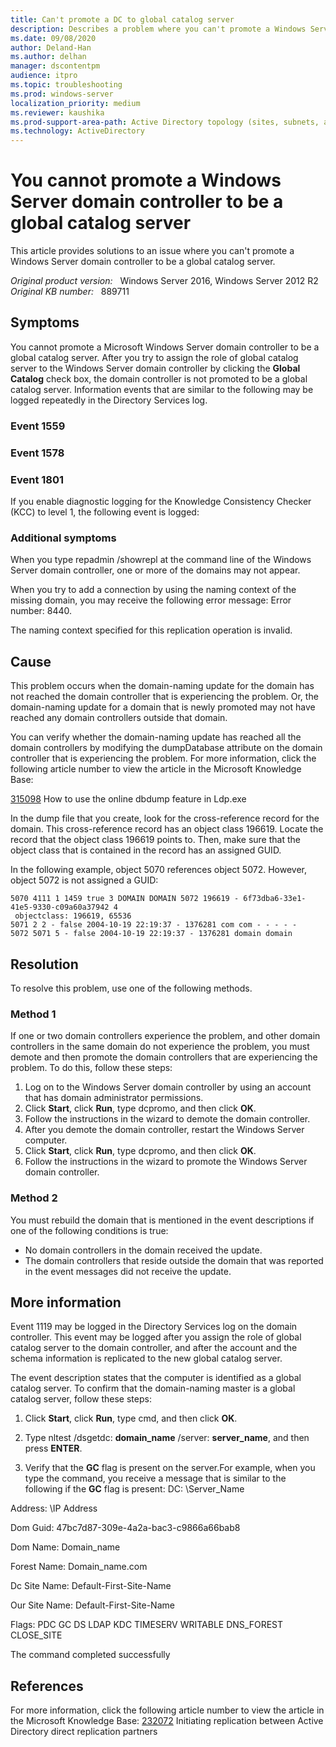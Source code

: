 ```yaml
---
title: Can't promote a DC to global catalog server
description: Describes a problem where you can't promote a Windows Server-based domain controller to be a global catalog server.
ms.date: 09/08/2020
author: Deland-Han
ms.author: delhan
manager: dscontentpm
audience: itpro
ms.topic: troubleshooting
ms.prod: windows-server
localization_priority: medium
ms.reviewer: kaushika
ms.prod-support-area-path: Active Directory topology (sites, subnets, and connection objects)
ms.technology: ActiveDirectory
---
```

# You cannot promote a Windows Server domain controller to be a global catalog server

This article provides solutions to an issue where you can't promote a Windows Server domain controller to be a global catalog server.

_Original product version:_ &nbsp; Windows Server 2016, Windows Server 2012 R2  
_Original KB number:_ &nbsp; 889711

## Symptoms

You cannot promote a Microsoft Windows Server domain controller to be a global catalog server. After you try to assign the role of global catalog server to the Windows Server domain controller by clicking the **Global Catalog** check box, the domain controller is not promoted to be a global catalog server. Information events that are similar to the following may be logged repeatedly in the Directory Services log.

### Event 1559

### Event 1578

### Event 1801

If you enable diagnostic logging for the Knowledge Consistency Checker (KCC) to level 1, the following event is logged:

### Additional symptoms

When you type repadmin /showrepl at the command line of the Windows Server domain controller, one or more of the domains may not appear.

When you try to add a connection by using the naming context of the missing domain, you may receive the following error message: Error number: 8440.

The naming context specified for this replication operation is invalid.

## Cause

This problem occurs when the domain-naming update for the domain has not reached the domain controller that is experiencing the problem. Or, the domain-naming update for a domain that is newly promoted may not have reached any domain controllers outside that domain.

You can verify whether the domain-naming update has reached all the domain controllers by modifying the dumpDatabase attribute on the domain controller that is experiencing the problem. For more information, click the following article number to view the article in the Microsoft Knowledge Base:

[315098](https://support.microsoft.com/help/315098) How to use the online dbdump feature in Ldp.exe  

In the dump file that you create, look for the cross-reference record for the domain. This cross-reference record has an object class 196619. Locate the record that the object class 196619 points to. Then, make sure that the object class that is contained in the record has an assigned GUID.

In the following example, object 5070 references object 5072. However, object 5072 is not assigned a GUID:
```
5070 4111 1 1459 true 3 DOMAIN DOMAIN 5072 196619 - 6f73dba6-33e1-41e5-9330-c09a60a37942 4 
 objectclass: 196619, 65536
5071 2 2 - false 2004-10-19 22:19:37 - 1376281 com com - - - - - 
5072 5071 5 - false 2004-10-19 22:19:37 - 1376281 domain domain
```

## Resolution

To resolve this problem, use one of the following methods.

### Method 1

If one or two domain controllers experience the problem, and other domain controllers in the same domain do not experience the problem, you must demote and then promote the domain controllers that are experiencing the problem. To do this, follow these steps:
1. Log on to the Windows Server domain controller by using an account that has domain administrator permissions.
2. Click **Start**, click **Run**, type dcpromo, and then click **OK**.
3. Follow the instructions in the wizard to demote the domain controller.
4. After you demote the domain controller, restart the Windows Server computer.
5. Click **Start**, click **Run**, type dcpromo, and then click **OK**.
6. Follow the instructions in the wizard to promote the Windows Server domain controller.

### Method 2

You must rebuild the domain that is mentioned in the event descriptions if one of the following conditions is true:
- No domain controllers in the domain received the update.
- The domain controllers that reside outside the domain that was reported in the event messages did not receive the update.

## More information

Event 1119 may be logged in the Directory Services log on the domain controller. This event may be logged after you assign the role of global catalog server to the domain controller, and after the account and the schema information is replicated to the new global catalog server.

The event description states that the computer is identified as a global catalog server. To confirm that the domain-naming master is a global catalog server, follow these steps:
1. Click **Start**, click **Run**, type cmd, and then click **OK**.
2. Type nltest /dsgetdc: **domain_name** /server: **server_name**, and then press **ENTER**.

3. Verify that the **GC** flag is present on the server.For example, when you type the command, you receive a message that is similar to the following if the **GC** flag is present: DC: \\Server_Name

Address: \\IP Address

Dom Guid: 47bc7d87-309e-4a2a-bac3-c9866a66bab8

Dom Name: Domain_name

Forest Name: Domain_name.com

Dc Site Name: Default-First-Site-Name

Our Site Name: Default-First-Site-Name

Flags: PDC GC DS LDAP KDC TIMESERV WRITABLE DNS_FOREST CLOSE_SITE

The command completed successfully

## References

For more information, click the following article number to view the article in the Microsoft Knowledge Base: 
 [232072](https://support.microsoft.com/help/232072) Initiating replication between Active Directory direct replication partners
